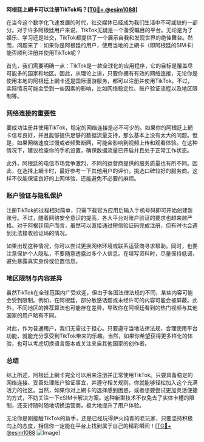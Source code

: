 **阿根廷上網卡可以注册TikTok吗？[[TG💪+ @esim1088](https://t.me/s/esim1088)]**

在当今这个数字化飞速发展的时代，社交媒体已经成为我们生活中不可或缺的一部分。对于许多阿根廷用户来说，TikTok无疑是一个备受瞩目的平台。无论是为了娱乐、学习还是社交，TikTok都提供了一个展示自我和发现世界的绝佳舞台。然而，问题来了：如果你是阿根廷的用户，使用当地的上網卡（即阿根廷的SIM卡）能否顺利注册并使用TikTok呢？

首先，我们需要明确一点：TikTok是一款全球化的应用程序，它的目标是覆盖尽可能多的国家和地区。因此，从理论上讲，只要你拥有有效的网络连接，无论你是使用本地的阿根廷上網卡还是国际漫游服务，都可以注册并使用TikTok。不过，实际情况可能会受到一些因素的影响，比如网络稳定性、账户验证流程以及地区限制等。

### 网络连接的重要性

要成功注册并使用TikTok，稳定的网络连接是必不可少的。如果你的阿根廷上網卡信号良好，并且能够提供足够的数据流量支持，那么基本上没有太大的问题。但是，如果网络速度过慢或者频繁断网，可能会影响到视频上传和观看体验。在这种情况下，建议检查你的手机设置，确保数据流量已开启并且处于正常工作状态。

此外，阿根廷的电信市场竞争激烈，不同的运营商提供的服务质量也有所不同。因此，在选择上網卡时，最好参考一下其他用户的评价，挑选口碑较好的服务商。这样不仅能保证良好的上网体验，还能避免不必要的麻烦。

### 账户验证与隐私保护

注册TikTok的过程相对简单，只需下载官方应用后输入手机号码即可开始创建新账号。不过，随着网络安全意识的提高，各大平台对账户验证的要求也越来越严格。对于阿根廷用户而言，虽然可以直接通过短信验证码完成注册，但有时也会遇到无法接收验证码的情况。

如果出现这种情况，你可以尝试更换网络环境或联系运营商寻求帮助。同时，也要注意保护个人隐私，不要随意透露过多个人信息。在填写资料时，尽量保持低调，避免暴露真实身份或位置信息。

### 地区限制与内容差异

虽然TikTok在全球范围内广受欢迎，但由于各国法律法规的不同，某些内容可能会受到限制。例如，在阿根廷，部分敏感话题或未经许可的内容可能会被屏蔽。此外，不同地区的推荐算法也可能存在差异，导致你在阿根廷看到的热门视频与其他国家的用户略有不同。

对此，作为普通用户，我们无需过于担心。只要遵守当地法律法规，合理使用平台功能，就能充分享受到TikTok带来的乐趣。当然，如果你希望获得更多样化的体验，也可以考虑切换语言版本或关注来自其他国家的创作者。

### 总结

综上所述，阿根廷上網卡完全可以用来注册并正常使用TikTok。只要具备稳定的网络连接、妥善处理账户验证事宜，并遵守相关规则，你就能够轻松加入这个充满活力的社区。当然，如果你对上網卡的选择感到困惑，或者想要尝试更加灵活便捷的方式，不妨关注一下eSIM卡解决方案。这种新型技术不仅免去了实体卡槽的限制，还支持随时随地切换运营商，极大地提升了用户体验。

无论你是刚接触TikTok的新手，还是已经玩得炉火纯青的老玩家，只要坚持积极向上的态度，相信你一定能在平台上找到属于自己的精彩瞬间！[[TG💪+ @esim1088](https://t.me/s/esim1088) ![Image](https://i.postimg.cc/4NQfJmqS/Snipaste-2025-05-13-00-14-12.png)]